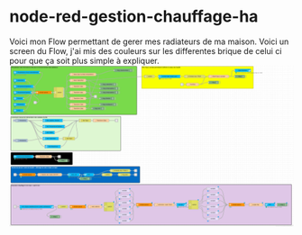 # node-red-gestion-chauffage-ha
Voici mon Flow permettant de gerer mes radiateurs de ma maison.
Voici un screen du Flow, j'ai mis des couleurs sur les differentes brique de celui ci pour que ça soit plus simple à expliquer.
![Screen](2021-11-08_20-05.png)
